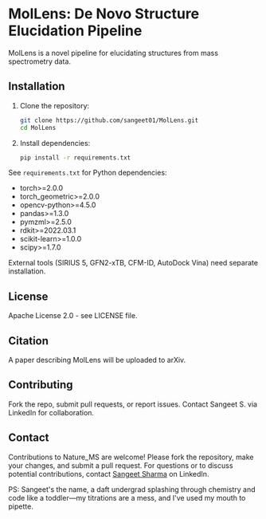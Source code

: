 
# MolLens: De Novo Structure Elucidation Pipeline

 MolLens is a novel pipeline for elucidating structures from mass spectrometry data.

## Installation

1. Clone the repository:
   ```bash
   git clone https://github.com/sangeet01/MolLens.git
   cd MolLens
   ```

2. Install dependencies:
   ```bash
   pip install -r requirements.txt
   ```






See `requirements.txt` for Python dependencies:
- torch>=2.0.0
- torch_geometric>=2.0.0
- opencv-python>=4.5.0
- pandas>=1.3.0
- pymzml>=2.5.0
- rdkit>=2022.03.1
- scikit-learn>=1.0.0
- scipy>=1.7.0

External tools (SIRIUS 5, GFN2-xTB, CFM-ID, AutoDock Vina) need separate installation.

## License

Apache License 2.0 - see LICENSE file.

## Citation
A paper describing  MolLens will be uploaded to arXiv.


## Contributing
Fork the repo, submit pull requests, or report issues. Contact Sangeet S. via LinkedIn for collaboration.


## Contact
Contributions to Nature_MS are welcome! Please fork the repository, make your changes, and submit a pull request. For questions or to discuss potential contributions, contact [Sangeet Sharma](https://www.linkedin.com/in/sangeet-sangiit01) on LinkedIn.

PS: Sangeet's the name, a daft undergrad splashing through chemistry and code like a toddler—my titrations are a mess, and I've used my mouth to pipette.



